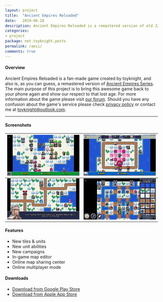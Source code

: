 ```yaml
---
layout: project
title:  "Ancient Empires Reloaded"
date:   2019-06-18
description: Ancient Empires Reloaded is a remastered version of old J2ME game <a href="https://en.wikipedia.org/wiki/Ancient_Empires_(mobile_game)">Ancient Empires Series</a>. Featuring all the original/newly added campaigns, in-game map editor, map sharing center, online multiplayer mode and more.
categories:
- project
package: net.toyknight.posts
permalink: /aeii/
comments: true
---
```


#### Overview

Ancient Empires Reloaded is a fan-made game created by toyknight, and also is, as you can guess, a remastered version of [Ancient Empires Series](https://en.wikipedia.org/wiki/Ancient_Empires_(mobile_game)). The main purpose of this project is to bring this awesome game back to your phone again and show our respect to that lost age. For more information about the game please visit [our forum](http://aeii.boards.net/). Should you have any confusion about the game's service please check [privacy policy](https://toyknight.net/aeii/privacy) or contact me at [toyknight@outlook.com](mailto:toyknight@outlook.com).

---

#### Screenshots

|![](/assets/images/aer/screenshots/screenshot_1.png)|![](/assets/images/aer/screenshots/screenshot_2.png)|
|----------------------------------------------------|---------------------------------------------------:|
|![](/assets/images/aer/screenshots/screenshot_3.png)|![](/assets/images/aer/screenshots/screenshot_4.png)|

#### Features

* New tiles & units
* New unit abilities
* New campaigns
* In-game map editor
* Online map sharing center
* Online multiplayer mode

#### Downloads

* [Download from Google Play Store](https://play.google.com/store/apps/details?id=net.toyknight.aeii.android)
* [Download from Apple App Store](https://apps.apple.com/app/id1202568287)